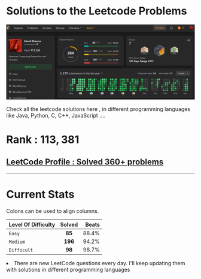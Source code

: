 # Solutions to the Leetcode Problems 
![alt text](https://github.com/MonitSharma/LeetCode-Solutions/blob/main/profile.png)



Check all the leetcode solutions here , in different programming languages like Java, Python, C, C++, JavaScript ....



# Rank : $113,381$


## [LeetCode Profile : Solved 360+ problems](https://leetcode.com/monitsharma/)


---
# Current Stats


Colons can be used to align columns.

| Level Of Difficulty        | Solved          | Beats  |
| ------------- |:-------------:| -----:|
| `Easy`      | **85** | 88.4% |
| `Medium`      | **196**      |   94.2% |
| `Difficult` | **98**      |    98.7% |






<li> There are new LeetCode questions every day. I'll keep updating them with solutions in different programming languages
  
 


  
 
  
